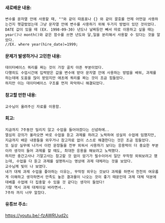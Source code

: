 #### 새로배운 내용:

    변수를 문자열 안에 사용할 때, ""와 같이 따옴표나 {} 와 같이 괄호를 언제 어떤걸 사용하는건지 헷갈렸었는데 그냥 문자열 안에 변수를 사용하기 위해 두가지 방법이 있던 것이었다.
    DATE 값이 있을 때 (EX. 1998-09-30) 년도나 날짜등만 빼서 따로 이용하고 싶을 때는 year()나 month()와 같은 함수를 쓰면 년도와 달,일을 분리해서 사용할 수 있다는 것을 알았다.
    //EX. where year(hire_date)=1999;
  

#### 문제가 발생하거나 고민한 내용:

    데이터베이스 쿼리를 짜는 것이 가장 골치 아픈 부분이었다.
    다행히도 수업시간에 입력받은 값을 변수에 받아 문자열 안에 사용하는 방법을 배워, 과제를 하는데에 도움을 많이 받았지만 애초에 쿼리를 짜는 것이 조금 힘들었다.
    하지만 이는 데이터베이스 구조를 먼저 파악하니 해결되었다. 
  
 
#### 참고할 만한 내용:

    교수님이 올려주신 자료를 이용함.
  
  
  
#### 회고:

    지금까지 7주동안 밀리지 않고 수업을 들어야겠다는 신념하에..
    열심히 강의가 올라오면 바로 수업을 듣고 과제를 하려고 노력하여 성실히 수업에 임했지만, 지금까지 배운 내용들을 외우거나 참고자료 없이 스스로 해결한다는 것은 조금 힘들었다.
    또 실상 실무에 나가서 이런 문장들을 전부 외워서 사용하기 보다는 응용력이 더 중요한 부분이라 생각이 들어 과제를 할 때도, 최대한 응용을 해보려고 노력했다.
    하지만 중간고사나 기말고사는 참고할 것 없이 암기가 필수이어서 일단 무작정 외워보려고 했는데, 수업을 다 듣고 과제를 설명하시는 영상에 과제 대체라는 것을 보았다.
    교수님께 빛이 나 보였다.
    내가 대체 과제 수업을 좋아하는 이유는, 무작정 외우는 것보다 과제를 하면서 천천히 여유롭게 이해하고 생각하면서 만족도 높은 결과물이 나오는 것이 좋기 때문인데 과제 대체 덕분에 데베플 수업에 더 집중할 수 있을 것 같다는 생각이 들었다!
    기말 역시 과제 대체이길 바라면서.. 
    7주차 까지 너무 알찼다.
  
 
#### 유튜브 주소:
 https://youtu.be/-fzAWRUud2c